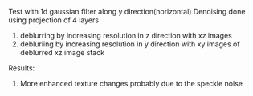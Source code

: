 Test with 1d gaussian filter along y direction(horizontal)
Denoising done using projection of 4 layers

1. deblurring by increasing resolution in z direction with xz images
2. debluriing by increasing resolution in y direction with xy images of deblurred xz image stack

Results:
1. More enhanced texture changes probably due to the speckle noise
